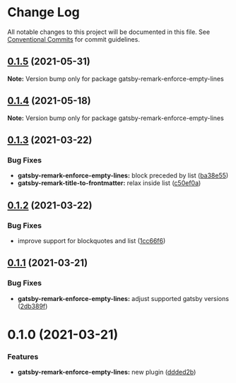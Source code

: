 # Change Log

All notable changes to this project will be documented in this file.
See [Conventional Commits](https://conventionalcommits.org) for commit guidelines.

## [0.1.5](https://github.com/adaltas/remark-gatsby-plugins/compare/gatsby-remark-enforce-empty-lines@0.1.4...gatsby-remark-enforce-empty-lines@0.1.5) (2021-05-31)

**Note:** Version bump only for package gatsby-remark-enforce-empty-lines





## [0.1.4](https://github.com/adaltas/remark-gatsby-plugins/compare/gatsby-remark-enforce-empty-lines@0.1.3...gatsby-remark-enforce-empty-lines@0.1.4) (2021-05-18)

**Note:** Version bump only for package gatsby-remark-enforce-empty-lines





## [0.1.3](https://github.com/adaltas/remark-gatsby-plugins/compare/gatsby-remark-enforce-empty-lines@0.1.2...gatsby-remark-enforce-empty-lines@0.1.3) (2021-03-22)


### Bug Fixes

* **gatsby-remark-enforce-empty-lines:** block preceded by list ([ba38e55](https://github.com/adaltas/remark-gatsby-plugins/commit/ba38e55ba03139a504fea942bcdbf57db3f1a455))
* **gatsby-remark-title-to-frontmatter:** relax inside list ([c50ef0a](https://github.com/adaltas/remark-gatsby-plugins/commit/c50ef0a78bc81267a11221c280eb7caf64f0946c))





## [0.1.2](https://github.com/adaltas/remark-gatsby-plugins/compare/gatsby-remark-enforce-empty-lines@0.1.1...gatsby-remark-enforce-empty-lines@0.1.2) (2021-03-22)


### Bug Fixes

* improve support for blockquotes and list ([1cc66f6](https://github.com/adaltas/remark-gatsby-plugins/commit/1cc66f69c9c671046ebdc393751583c32741fdb3))





## [0.1.1](https://github.com/adaltas/remark-gatsby-plugins/compare/gatsby-remark-enforce-empty-lines@0.1.0...gatsby-remark-enforce-empty-lines@0.1.1) (2021-03-21)


### Bug Fixes

* **gatsby-remark-enforce-empty-lines:** adjust supported gatsby versions ([2db389f](https://github.com/adaltas/remark-gatsby-plugins/commit/2db389fb7450588edfeed3a15018d74c8634c112))





# 0.1.0 (2021-03-21)


### Features

* **gatsby-remark-enforce-empty-lines:** new plugin ([ddded2b](https://github.com/adaltas/remark-gatsby-plugins/commit/ddded2be5f545db03eed43a3c6346345d5441a34))
